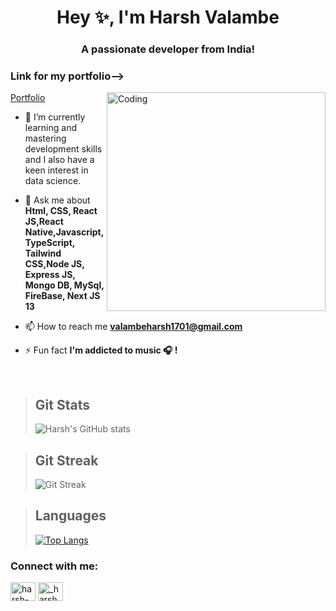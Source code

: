 
<h1 align="center">Hey ✨, I'm Harsh Valambe</h1>
<h3 align="center">A passionate developer  from India!</h3>
<h3>Link for my portfolio--></h3><a href="https://harsh-portfolio-three.vercel.app/">Portfolio</a>
<img align="right" alt="Coding" width="350" src="https://cdn.dribbble.com/users/2131993/screenshots/4948736/thoughtworks-gif_dribbble.gif">

<br>

- 🌱 I’m currently learning and mastering development skills and I also have a keen interest in data science.

- 💬 Ask me about **Html, CSS, React JS,React Native,Javascript, TypeScript, Tailwind CSS,Node JS, Express JS, Mongo DB, MySql, FireBase, Next JS 13**

- 📫 How to reach me **valambeharsh1701@gmail.com**

- ⚡ Fun fact **I'm addicted to music 🎧 !**

<br>

>## Git Stats
>![Harsh's GitHub stats](https://github-readme-stats.vercel.app/api?username=Harshhhh1701&show_icons=true&count_private=true&include_all_commits=true&theme=react)

>## Git Streak
> ![Git Streak](https://github-readme-streak-stats.herokuapp.com/?user=Harshhhh1701&theme=react)




>## Languages
> [![Top Langs](https://github-readme-stats.vercel.app/api/top-langs/?username=Harshhhh1701&langs_count=10&layout=compact&theme=react)](https://github.com/Harshhhh1701/github-readme-stats)


<h3 align="left">Connect with me:</h3>
<p align="left">

<a href="https://www.linkedin.com/in/harsh-valambe-3a83801b8/" target="blank"><img align="center" src="https://raw.githubusercontent.com/rahuldkjain/github-profile-readme-generator/master/src/images/icons/Social/linked-in-alt.svg" alt="harsh-valambe-3a83801b8" height="30" width="40" /></a>
<a href="https://www.instagram.com/_harsh__v_/?hl=en" target="blank"><img align="center" src="https://raw.githubusercontent.com/rahuldkjain/github-profile-readme-generator/master/src/images/icons/Social/instagram.svg" alt="_harsh__v_" height="30" width="40" /></a>

</p><br>




